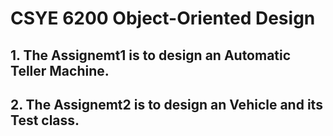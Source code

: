 # CSYE 6200 Object-Oriented Design
## 1. The Assignemt1 is to design an Automatic Teller Machine.
## 2. The Assignemt2 is to design an Vehicle and its Test class.
